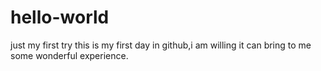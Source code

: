 # hello-world
just my first try
this is my first day in github,i am willing it can bring to me some wonderful experience.
